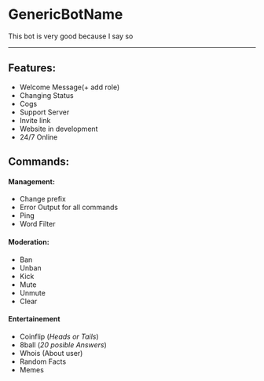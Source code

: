 # GenericBotName

This bot is very good because I say so

---

## Features:

* Welcome Message(+ add role)
* Changing Status
* Cogs
* Support Server
* Invite link
* Website in development
* 24/7 Online
## Commands:

#### Management:

* Change prefix
* Error Output for all commands
* Ping
* Word Filter

#### Moderation:

* Ban
* Unban
* Kick
* Mute
* Unmute
* Clear

#### Entertainement

+ Coinflip (_Heads or Tails_)
+ 8ball (_20 posible Answers_)
+ Whois (About user)
+ Random Facts
+ Memes
